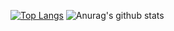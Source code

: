 [![Top Langs](https://github-readme-stats.vercel.app/api/top-langs/?username=eeikee&layout=compact&show_icons=true&theme=cobalt)](https://github.com/anuraghazra/github-readme-stats)
![Anurag's github stats](https://github-readme-stats.vercel.app/api?username=eeikee&show_icons=true&theme=cobalt)
